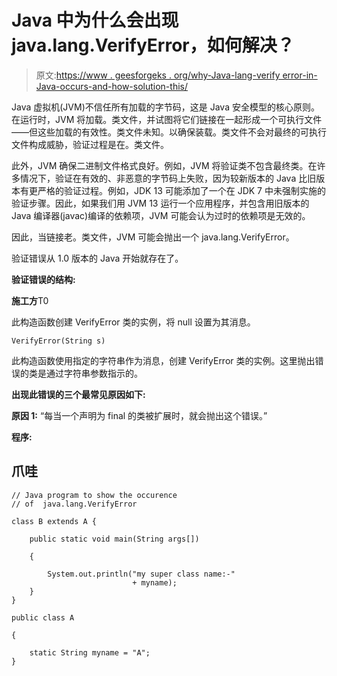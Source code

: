 # Java 中为什么会出现 java.lang.VerifyError，如何解决？

> 原文:[https://www . geesforgeks . org/why-Java-lang-verify error-in-Java-occurs-and-how-solution-this/](https://www.geeksforgeeks.org/why-java-lang-verifyerror-occurs-in-java-and-how-to-solve-this/)

Java 虚拟机(JVM)不信任所有加载的字节码，这是 Java 安全模型的核心原则。在运行时，JVM 将加载。类文件，并试图将它们链接在一起形成一个可执行文件——但这些加载的有效性。类文件未知。以确保装载。类文件不会对最终的可执行文件构成威胁，验证过程是在。类文件。

此外，JVM 确保二进制文件格式良好。例如，JVM 将验证类不包含最终类。在许多情况下，验证在有效的、非恶意的字节码上失败，因为较新版本的 Java 比旧版本有更严格的验证过程。例如，JDK 13 可能添加了一个在 JDK 7 中未强制实施的验证步骤。因此，如果我们用 JVM 13 运行一个应用程序，并包含用旧版本的 Java 编译器(javac)编译的依赖项，JVM 可能会认为过时的依赖项是无效的。

因此，当链接老。类文件，JVM 可能会抛出一个 java.lang.VerifyError。

验证错误从 1.0 版本的 Java 开始就存在了。

**验证错误的结构:**

**施工方**T0

此构造函数创建 VerifyError 类的实例，将 null 设置为其消息。

```
VerifyError(String s)
```

此构造函数使用指定的字符串作为消息，创建 VerifyError 类的实例。这里抛出错误的类是通过字符串参数指示的。

**出现此错误的三个最常见原因如下:**

**原因 1:** “每当一个声明为 final 的类被扩展时，就会抛出这个错误。”

**程序:**

## 爪哇

```
// Java program to show the occurence 
// of  java.lang.VerifyError

class B extends A {

    public static void main(String args[])

    {

        System.out.println("my super class name:-"
                           + myname);
    }
}

public class A

{

    static String myname = "A";
}
```